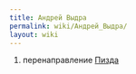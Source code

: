 ```yaml
---
title: Андрей Выдра
permalink: wiki/Андрей_Выдра/
layout: wiki
---
```


1.  перенаправление [Пизда](Пизда "wikilink")
